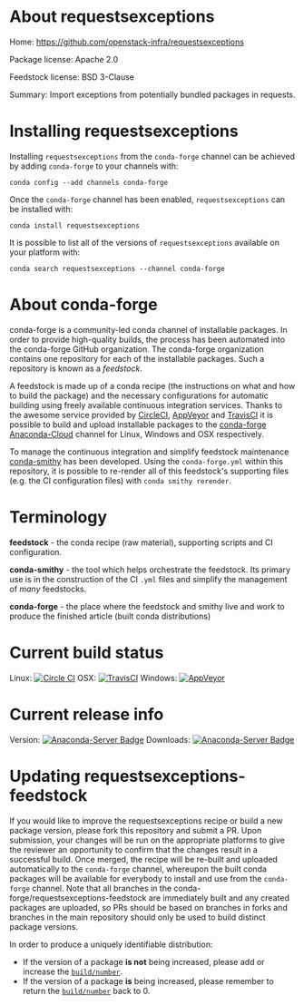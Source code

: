 About requestsexceptions
========================

Home: https://github.com/openstack-infra/requestsexceptions

Package license: Apache 2.0

Feedstock license: BSD 3-Clause

Summary: Import exceptions from potentially bundled packages in requests.



Installing requestsexceptions
=============================

Installing `requestsexceptions` from the `conda-forge` channel can be achieved by adding `conda-forge` to your channels with:

```
conda config --add channels conda-forge
```

Once the `conda-forge` channel has been enabled, `requestsexceptions` can be installed with:

```
conda install requestsexceptions
```

It is possible to list all of the versions of `requestsexceptions` available on your platform with:

```
conda search requestsexceptions --channel conda-forge
```



About conda-forge
=================

conda-forge is a community-led conda channel of installable packages.
In order to provide high-quality builds, the process has been automated into the
conda-forge GitHub organization. The conda-forge organization contains one repository
for each of the installable packages. Such a repository is known as a *feedstock*.

A feedstock is made up of a conda recipe (the instructions on what and how to build
the package) and the necessary configurations for automatic building using freely
available continuous integration services. Thanks to the awesome service provided by
[CircleCI](https://circleci.com/), [AppVeyor](http://www.appveyor.com/)
and [TravisCI](https://travis-ci.org/) it is possible to build and upload installable
packages to the [conda-forge](https://anaconda.org/conda-forge)
[Anaconda-Cloud](http://docs.anaconda.org/) channel for Linux, Windows and OSX respectively.

To manage the continuous integration and simplify feedstock maintenance
[conda-smithy](http://github.com/conda-forge/conda-smithy) has been developed.
Using the ``conda-forge.yml`` within this repository, it is possible to re-render all of
this feedstock's supporting files (e.g. the CI configuration files) with ``conda smithy rerender``.


Terminology
===========

**feedstock** - the conda recipe (raw material), supporting scripts and CI configuration.

**conda-smithy** - the tool which helps orchestrate the feedstock.
                   Its primary use is in the construction of the CI ``.yml`` files
                   and simplify the management of *many* feedstocks.

**conda-forge** - the place where the feedstock and smithy live and work to
                  produce the finished article (built conda distributions)

Current build status
====================

Linux: [![Circle CI](https://circleci.com/gh/conda-forge/requestsexceptions-feedstock.svg?style=shield)](https://circleci.com/gh/conda-forge/requestsexceptions-feedstock)
OSX: [![TravisCI](https://travis-ci.org/conda-forge/requestsexceptions-feedstock.svg?branch=master)](https://travis-ci.org/conda-forge/requestsexceptions-feedstock)
Windows: [![AppVeyor](https://ci.appveyor.com/api/projects/status/github/conda-forge/requestsexceptions-feedstock?svg=True)](https://ci.appveyor.com/project/conda-forge/requestsexceptions-feedstock/branch/master)

Current release info
====================
Version: [![Anaconda-Server Badge](https://anaconda.org/conda-forge/requestsexceptions/badges/version.svg)](https://anaconda.org/conda-forge/requestsexceptions)
Downloads: [![Anaconda-Server Badge](https://anaconda.org/conda-forge/requestsexceptions/badges/downloads.svg)](https://anaconda.org/conda-forge/requestsexceptions)


Updating requestsexceptions-feedstock
=====================================

If you would like to improve the requestsexceptions recipe or build a new
package version, please fork this repository and submit a PR. Upon submission,
your changes will be run on the appropriate platforms to give the reviewer an
opportunity to confirm that the changes result in a successful build. Once
merged, the recipe will be re-built and uploaded automatically to the
`conda-forge` channel, whereupon the built conda packages will be available for
everybody to install and use from the `conda-forge` channel.
Note that all branches in the conda-forge/requestsexceptions-feedstock are
immediately built and any created packages are uploaded, so PRs should be based
on branches in forks and branches in the main repository should only be used to
build distinct package versions.

In order to produce a uniquely identifiable distribution:
 * If the version of a package **is not** being increased, please add or increase
   the [``build/number``](http://conda.pydata.org/docs/building/meta-yaml.html#build-number-and-string).
 * If the version of a package **is** being increased, please remember to return
   the [``build/number``](http://conda.pydata.org/docs/building/meta-yaml.html#build-number-and-string)
   back to 0.
